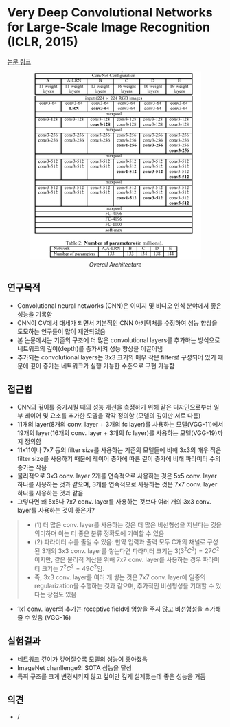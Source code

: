 # Very Deep Convolutional Networks for Large-Scale Image Recognition (ICLR, 2015)

[논문 링크](https://arxiv.org/abs/1409.1556)

<p align="center">
    <img width="400" alt='fig1' src="./img/01_02_01.png?raw=true"></br>
    <em><font size=2>Overall Architecture</font></em>
</p>

## 연구목적
- Convolutional neural networks (CNN)은 이미지 및 비디오 인식 분야에서 좋은 성능을 기록함
- CNN이 CV에서 대세가 되면서 기본적인 CNN 아키텍처를 수정하여 성능 향상을 도모하는 연구들이 많이 제안되었음
- 본 논문에서는 기존의 구조에 더 많은 convolutional layers를 추가하는 방식으로 네트워크의 깊이(depth)를 증가시켜 성능 향상을 이끌어냄
- 추가되는 convolutional layers는 3x3 크기의 매우 작은 filter로 구성되어 있기 때문에 깊이 증가는 네트워크가 실행 가능한 수준으로 구현 가능함

## 접근법
- CNN의 깊이를 증가시킬 때의 성능 개선을 측정하기 위해 같은 디자인으로부터 일부 레이어 및 요소를 추가한 모델을 각각 정의함 (모델의 깊이만 서로 다름)
- 11개의 layer(8개의 conv. layer + 3개의 fc layer)를 사용하는 모델(VGG-11)에서 19개의 layer(16개의 conv. layer + 3개의 fc layer)를 사용하는 모델(VGG-19)까지 정의함
- 11x11이나 7x7 등의 filter size를 사용하는 기존의 모델들에 비해 3x3의 매우 작은 filter size를 사용하기 때문에 레이어 증가에 따른 깊이 증가에 비해 파라미터 수의 증가는 작음
- 물리적으로 3x3 conv. layer 2개를 연속적으로 사용하는 것은 5x5 conv. layer 하나를 사용하는 것과 같으며, 3개를 연속적으로 사용하는 것은 7x7 conv. layer 하나를 사용하는 것과 같음
- 그렇다면 왜 5x5나 7x7 conv. layer를 사용하는 것보다 여러 개의 3x3 conv. layer를 사용하는 것이 좋은가?
> - (1) 더 많은 conv. layer를 사용하는 것은 더 많은 비선형성을 지닌다는 것을 의미하며 이는 더 좋은 분류 정확도에 기여할 수 있음
> - (2) 파라미터 수를 줄일 수 있음: 만약 입력과 출력 모두 C개의 채널로 구성된 3개의 3x3 conv. layer를 쌓는다면 파라미터 크기는 $3(3^2C^2)=27C^2$이지만, 같은 물리적 계산을 위해 7x7 conv. layer를 사용하는 경우 파라미터 크기는 $7^2C^2=49C^2$임. 
> - 즉, 3x3 conv. layer를 여러 개 쌓는 것은 7x7 conv. layer에 일종의 regularization을 수행하는 것과 같으며, 추가적인 비선형성을 기대할 수 있다는 장점도 있음
- 1x1 conv. layer의 추가는 receptive field에 영향을 주지 않고 비선형성을 추가해줄 수 있음 (VGG-16)

## 실험결과
- 네트워크 깊이가 깊어질수록 모델의 성능이 좋아졌음
- ImageNet chanllenge의 SOTA 성능을 달성
- 특히 구조를 크게 변경시키지 않고 깊이만 깊게 설계했는데 좋은 성능을 거둠

## 의견
- /
